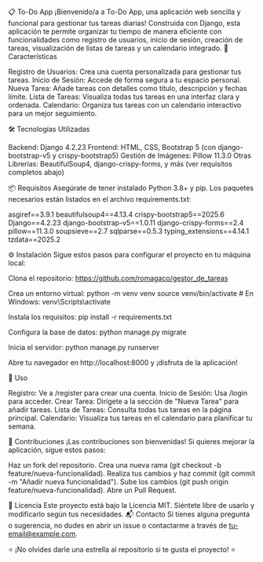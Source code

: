 📋 To-Do App
¡Bienvenido/a a To-Do App, una aplicación web sencilla y funcional para gestionar tus tareas diarias! Construida con Django, esta aplicación te permite organizar tu tiempo de manera eficiente con funcionalidades como registro de usuarios, inicio de sesión, creación de tareas, visualización de listas de tareas y un calendario integrado.
🚀 Características

Registro de Usuarios: Crea una cuenta personalizada para gestionar tus tareas.
Inicio de Sesión: Accede de forma segura a tu espacio personal.
Nueva Tarea: Añade tareas con detalles como título, descripción y fechas límite.
Lista de Tareas: Visualiza todas tus tareas en una interfaz clara y ordenada.
Calendario: Organiza tus tareas con un calendario interactivo para un mejor seguimiento.

🛠️ Tecnologías Utilizadas

Backend: Django 4.2.23
Frontend: HTML, CSS, Bootstrap 5 (con django-bootstrap-v5 y crispy-bootstrap5)
Gestión de Imágenes: Pillow 11.3.0
Otras Librerías: BeautifulSoup4, django-crispy-forms, y más (ver requisitos completos abajo)

📦 Requisitos
Asegúrate de tener instalado Python 3.8+ y pip. Los paquetes necesarios están listados en el archivo requirements.txt:

asgiref==3.9.1
beautifulsoup4==4.13.4
crispy-bootstrap5==2025.6
Django==4.2.23
django-bootstrap-v5==1.0.11
django-crispy-forms==2.4
pillow==11.3.0
soupsieve==2.7
sqlparse==0.5.3
typing_extensions==4.14.1
tzdata==2025.2

⚙️ Instalación
Sigue estos pasos para configurar el proyecto en tu máquina local:

Clona el repositorio:
https://github.com/romagaco/gestor_de_tareas



Crea un entorno virtual:
python -m venv venv
source venv/bin/activate  # En Windows: venv\Scripts\activate


Instala los requisitos:
pip install -r requirements.txt


Configura la base de datos:
python manage.py migrate


Inicia el servidor:
python manage.py runserver


Abre tu navegador en http://localhost:8000 y ¡disfruta de la aplicación!


📝 Uso

Registro: Ve a /register para crear una cuenta.
Inicio de Sesión: Usa /login para acceder.
Crear Tarea: Dirígete a la sección de "Nueva Tarea" para añadir tareas.
Lista de Tareas: Consulta todas tus tareas en la página principal.
Calendario: Visualiza tus tareas en el calendario para planificar tu semana.

🌟 Contribuciones
¡Las contribuciones son bienvenidas! Si quieres mejorar la aplicación, sigue estos pasos:

Haz un fork del repositorio.
Crea una nueva rama (git checkout -b feature/nueva-funcionalidad).
Realiza tus cambios y haz commit (git commit -m "Añadir nueva funcionalidad").
Sube los cambios (git push origin feature/nueva-funcionalidad).
Abre un Pull Request.

📜 Licencia
Este proyecto está bajo la Licencia MIT. Siéntete libre de usarlo y modificarlo según tus necesidades.
📬 Contacto
Si tienes alguna pregunta o sugerencia, no dudes en abrir un issue o contactarme a través de tu-email@example.com.

⭐ ¡No olvides darle una estrella al repositorio si te gusta el proyecto! ⭐
